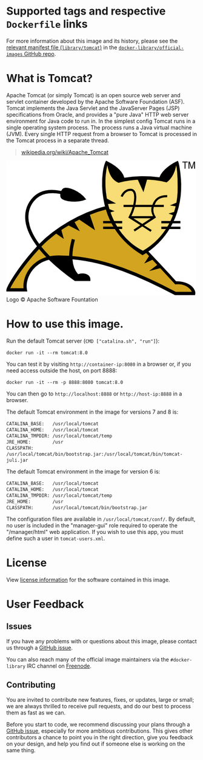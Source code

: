 # Supported tags and respective `Dockerfile` links



For more information about this image and its history, please see the [relevant
manifest file
(`library/tomcat`)](https://github.com/docker-library/official-images/blob/master/library/tomcat)
in the [`docker-library/official-images` GitHub
repo](https://github.com/docker-library/official-images).

# What is Tomcat?

Apache Tomcat (or simply Tomcat) is an open source web server and servlet
container developed by the Apache Software Foundation (ASF). Tomcat implements
the Java Servlet and the JavaServer Pages (JSP) specifications from Oracle, and
provides a "pure Java" HTTP web server environment for Java code to run in. In
the simplest config Tomcat runs in a single operating system process. The
process runs a Java virtual machine (JVM). Every single HTTP request from a
browser to Tomcat is processed in the Tomcat process in a separate thread.

> [wikipedia.org/wiki/Apache_Tomcat](https://en.wikipedia.org/wiki/Apache_Tomcat)

![logo](https://raw.githubusercontent.com/docker-library/docs/master/tomcat/logo.png)
Logo &copy; Apache Software Fountation

# How to use this image.

Run the default Tomcat server (`CMD ["catalina.sh", "run"]`):

    docker run -it --rm tomcat:8.0

You can test it by visiting `http://container-ip:8080` in a browser or, if you
need access outside the host, on port 8888:

    docker run -it --rm -p 8888:8080 tomcat:8.0

You can then go to `http://localhost:8888` or `http://host-ip:8888` in a
browser.

The default Tomcat environment in the image for versions 7 and 8 is:

    CATALINA_BASE:   /usr/local/tomcat
    CATALINA_HOME:   /usr/local/tomcat
    CATALINA_TMPDIR: /usr/local/tomcat/temp
    JRE_HOME:        /usr
    CLASSPATH:       /usr/local/tomcat/bin/bootstrap.jar:/usr/local/tomcat/bin/tomcat-juli.jar

The default Tomcat environment in the image for version 6 is:

    CATALINA_BASE:   /usr/local/tomcat
    CATALINA_HOME:   /usr/local/tomcat
    CATALINA_TMPDIR: /usr/local/tomcat/temp
    JRE_HOME:        /usr
    CLASSPATH:       /usr/local/tomcat/bin/bootstrap.jar

The configuration files are available in `/usr/local/tomcat/conf/`.  By default,
no user is included in the "manager-gui" role required to operate the
"/manager/html" web application.   If you wish to use this app, you must define
such a user in `tomcat-users.xml`.

# License

View [license information](https://www.apache.org/licenses/LICENSE-2.0) for the
software contained in this image.

# User Feedback

## Issues

If you have any problems with or questions about this image, please contact us
 through a [GitHub issue](https://github.com/docker-library/tomcat/issues).

You can also reach many of the official image maintainers via the
`#docker-library` IRC channel on [Freenode](https://freenode.net).

## Contributing

You are invited to contribute new features, fixes, or updates, large or small;
we are always thrilled to receive pull requests, and do our best to process them
as fast as we can.

Before you start to code, we recommend discussing your plans 
through a [GitHub issue](https://github.com/docker-library/tomcat/issues), especially for more ambitious
contributions. This gives other contributors a chance to point you in the right
direction, give you feedback on your design, and help you find out if someone
else is working on the same thing.
